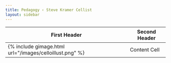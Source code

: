 ```yaml
---
title: Pedagogy ‹ Steve Kramer Cellist
layout: sidebar
---
```


<!-- TABLE_GENERATE_START -->

| First Header  | Second Header |
| ------------- | ------------- |
|{% include gimage.html url="/images/celloillust.png" %}  | Content Cell  |

<!-- TABLE_GENERATE_END -->
